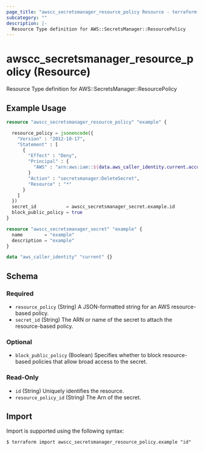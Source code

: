 ```yaml
---
page_title: "awscc_secretsmanager_resource_policy Resource - terraform-provider-awscc"
subcategory: ""
description: |-
  Resource Type definition for AWS::SecretsManager::ResourcePolicy
---
```


# awscc_secretsmanager_resource_policy (Resource)

Resource Type definition for AWS::SecretsManager::ResourcePolicy

## Example Usage

```terraform
resource "awscc_secretsmanager_resource_policy" "example" {

  resource_policy = jsonencode({
    "Version" : "2012-10-17",
    "Statement" : [
      {
        "Effect" : "Deny",
        "Principal" : {
          "AWS" : "arn:aws:iam::${data.aws_caller_identity.current.account_id}:root"
        }
        "Action" : "secretsmanager:DeleteSecret",
        "Resource" : "*"
      }
    ]
  })
  secret_id           = awscc_secretsmanager_secret.example.id
  block_public_policy = true
}

resource "awscc_secretsmanager_secret" "example" {
  name        = "example"
  description = "example"
}

data "aws_caller_identity" "current" {}
```

<!-- schema generated by tfplugindocs -->
## Schema

### Required

- `resource_policy` (String) A JSON-formatted string for an AWS resource-based policy.
- `secret_id` (String) The ARN or name of the secret to attach the resource-based policy.

### Optional

- `block_public_policy` (Boolean) Specifies whether to block resource-based policies that allow broad access to the secret.

### Read-Only

- `id` (String) Uniquely identifies the resource.
- `resource_policy_id` (String) The Arn of the secret.

## Import

Import is supported using the following syntax:

```shell
$ terraform import awscc_secretsmanager_resource_policy.example "id"
```